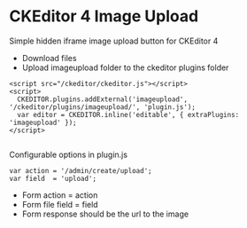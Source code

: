 # CKEditor 4 Image Upload
Simple hidden iframe image upload button for CKEditor 4

* Download files
* Upload imageupload folder to the ckeditor plugins folder

```
<script src="/ckeditor/ckeditor.js"></script>
<script>
  CKEDITOR.plugins.addExternal('imageupload', '/ckeditor/plugins/imageupload/', 'plugin.js');
  var editor = CKEDITOR.inline('editable', { extraPlugins: 'imageupload' });
</script>
  
```

Configurable options in plugin.js
```
var action = '/admin/create/upload';
var field  = 'upload';
```

* Form action = action
* Form file field = field
* Form response should be the url to the image
